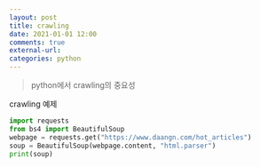 ```yaml
---
layout: post
title: crawling
date: 2021-01-01 12:00
comments: true
external-url:
categories: python
---
```


> python에서 crawling의 중요성

crawling 예제

```python
import requests
from bs4 import BeautifulSoup
webpage = requests.get("https://www.daangn.com/hot_articles")
soup = BeautifulSoup(webpage.content, "html.parser")
print(soup)
```


